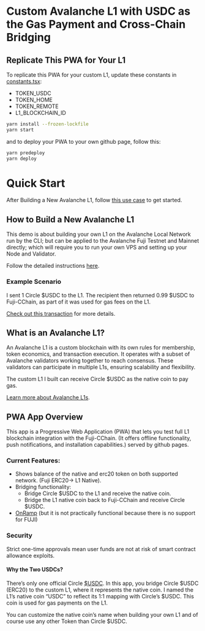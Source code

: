 # Custom Avalanche L1 with USDC as the Gas Payment and Cross-Chain Bridging

## Replicate This PWA for Your L1
To replicate this PWA for your custom L1, update these constants in [constants.tsx](./src/utils/constants.tsx):
- TOKEN_USDC
- TOKEN_HOME
- TOKEN_REMOTE
- L1_BLOCKCHAIN_ID

```bash
yarn install --frozen-lockfile
yarn start
```

and to deploy your PWA to your own github page, follow this:
```bash
yarn predeploy
yarn deploy
```

# Quick Start
After Building a New Avalanche L1, follow [this use case](./TEST.md) to get started.


## How to Build a New Avalanche L1
This demo is about building your own L1 on the Avalanche Local Network run by the CLI; but can be applied to the Avalanche Fuji Testnet and Mainnet directly; which will require you to run your own VPS and setting up your Node and Validator.

Follow the detailed instructions [here](https://github.com/miladtsx/avalanche-starter-kit/blob/main/src/11-erc20-to-native-interchain-token-transfer/_INSTRUCTIONS.md).


### Example Scenario
I sent 1 Circle $USDC to the L1. The recipient then returned 0.99 $USDC to Fuji-CChain, as part of it was used for gas fees on the L1.

[Check out this transaction](./EXAMPLE_TX.md) for more details.

## What is an Avalanche L1?
An Avalanche L1 is a custom blockchain with its own rules for membership, token economics, and transaction execution. It operates with a subset of Avalanche validators working together to reach consensus. These validators can participate in multiple L1s, ensuring scalability and flexibility.

The custom L1 I built can receive Circle $USDC as the native coin to pay gas.

[Learn more about Avalanche L1s](https://academy.avax.network/course/avalanche-fundamentals/03-multi-chain-architecture-intro/02-subnet).

## PWA App Overview
This app is a Progressive Web Application (PWA) that lets you test full L1 blockchain integration with the Fuji-CChain. (It offers offline functionality, push notifications, and installation capabilities.) served by github pages.

### Current Features:
- Shows balance of the native and erc20 token on both supported network. (Fuji ERC20-> L1 Native).
- Bridging functionality:
  - Bridge Circle $USDC to the L1 and receive the native coin.
  - Bridge the L1 native coin back to Fuji-CChain and receive Circle $USDC.
- [OnRamp](https://github.com/miladtsx/avalanche_custom_blockchain/compare/main...onramp) (but it is not practically functional because there is no support for FUJI)

### Security
Strict one-time approvals mean user funds are not at risk of smart contract allowance exploits.

#### Why the Two USDCs?
There’s only one official Circle [$USDC](0x5425890298aed601595a70AB815c96711a31Bc65). In this app, you bridge Circle $USDC (ERC20) to the custom L1, where it represents the native coin. I named the L1’s native coin “USDC” to reflect its 1:1 mapping with Circle’s $USDC. This coin is used for gas payments on the L1.

You can customize the native coin’s name when building your own L1 and of course use any other Token than Circle $USDC.
